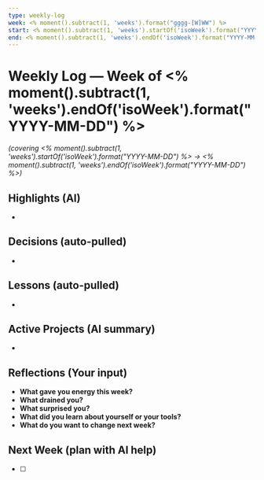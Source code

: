```yaml
---
type: weekly-log
week: <% moment().subtract(1, 'weeks').format("gggg-[W]WW") %>
start: <% moment().subtract(1, 'weeks').startOf('isoWeek').format("YYYY-MM-DD") %>
end: <% moment().subtract(1, 'weeks').endOf('isoWeek').format("YYYY-MM-DD") %>
---
```


# Weekly Log — Week of <% moment().subtract(1, 'weeks').endOf('isoWeek').format("YYYY-MM-DD") %>
*(covering <% moment().subtract(1, 'weeks').startOf('isoWeek').format("YYYY-MM-DD") %> → <% moment().subtract(1, 'weeks').endOf('isoWeek').format("YYYY-MM-DD") %>)*

## Highlights (AI)
- 

## Decisions (auto-pulled)
- 

## Lessons (auto-pulled)
- 

## Active Projects (AI summary)
- 

## Reflections (Your input)
- **What gave you energy this week?**
- **What drained you?**
- **What surprised you?**
- **What did you learn about yourself or your tools?**
- **What do you want to change next week?**

## Next Week (plan with AI help)
- [ ] 